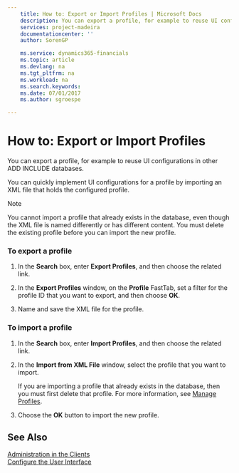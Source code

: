 ```yaml
---
    title: How to: Export or Import Profiles | Microsoft Docs
    description: You can export a profile, for example to reuse UI configurations in other ADD INCLUDE<!--[!INCLUDE[dyn_nav](../../includes/dyn_nav_md.md)]--> databases.
    services: project-madeira
    documentationcenter: ''
    author: SorenGP

    ms.service: dynamics365-financials
    ms.topic: article
    ms.devlang: na
    ms.tgt_pltfrm: na
    ms.workload: na
    ms.search.keywords:
    ms.date: 07/01/2017
    ms.author: sgroespe

---
```

# How to: Export or Import Profiles
You can export a profile, for example to reuse UI configurations in other ADD INCLUDE<!--[!INCLUDE[dyn_nav](../../includes/dyn_nav_md.md)]--> databases.  
  
 You can quickly implement UI configurations for a profile by importing an XML file that holds the configured profile.  
  
> [!NOTE]  
>  You cannot import a profile that already exists in the database, even though the XML file is named differently or has different content. You must delete the existing profile before you can import the new profile.  
  
### To export a profile  
  
1.  In the **Search** box, enter **Export Profiles**, and then choose the related link.  
  
2.  In the **Export Profiles** window, on the **Profile** FastTab, set a filter for the profile ID that you want to export, and then choose **OK**.  
  
3.  Name and save the XML file for the profile.  
  
### To import a profile  
  
1.  In the **Search** box, enter **Import Profiles**, and then choose the related link.  
  
2.  In the **Import from XML File** window, select the profile that you want to import.  
  
     If you are importing a profile that already exists in the database, then you must first delete that profile. For more information, see [Manage Profiles](../manage-profiles.md).  
  
3.  Choose the **OK** button to import the new profile.  
  
## See Also  
 [Administration in the Clients](../administration-in-the-clients.md)   
 [Configure the User Interface](../configure-the-user-interface.md)